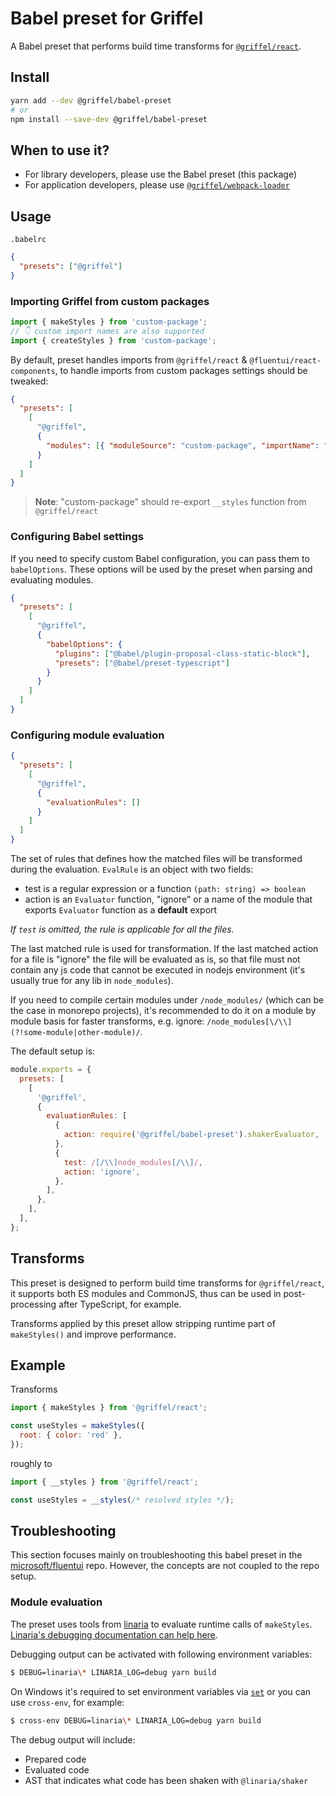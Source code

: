 # Babel preset for Griffel

A Babel preset that performs build time transforms for [`@griffel/react`](../react).

## Install

```bash
yarn add --dev @griffel/babel-preset
# or
npm install --save-dev @griffel/babel-preset
```

## When to use it?

- For library developers, please use the Babel preset (this package)
- For application developers, please use [`@griffel/webpack-loader`](../webpack-loader)

## Usage

`.babelrc`

```json
{
  "presets": ["@griffel"]
}
```

### Importing Griffel from custom packages

```js
import { makeStyles } from 'custom-package';
// 👇 custom import names are also supported
import { createStyles } from 'custom-package';
```

By default, preset handles imports from `@griffel/react` & `@fluentui/react-components`, to handle imports from custom packages settings should be tweaked:

```json
{
  "presets": [
    [
      "@griffel",
      {
        "modules": [{ "moduleSource": "custom-package", "importName": "makeStyles" }]
      }
    ]
  ]
}
```

> **Note**: "custom-package" should re-export `__styles` function from `@griffel/react`

### Configuring Babel settings

If you need to specify custom Babel configuration, you can pass them to `babelOptions`. These options will be used by the preset when parsing and evaluating modules.

```json
{
  "presets": [
    [
      "@griffel",
      {
        "babelOptions": {
          "plugins": ["@babel/plugin-proposal-class-static-block"],
          "presets": ["@babel/preset-typescript"]
        }
      }
    ]
  ]
}
```

### Configuring module evaluation

```json
{
  "presets": [
    [
      "@griffel",
      {
        "evaluationRules": []
      }
    ]
  ]
}
```

The set of rules that defines how the matched files will be transformed during the evaluation. `EvalRule` is an object with two fields:

- test is a regular expression or a function `(path: string) => boolean`
- action is an `Evaluator` function, "ignore" or a name of the module that exports `Evaluator` function as a **default** export

_If `test` is omitted, the rule is applicable for all the files._

The last matched rule is used for transformation. If the last matched action for a file is "ignore" the file will be evaluated as is, so that file must not contain any js code that cannot be executed in nodejs environment (it's usually true for any lib in `node_modules`).

If you need to compile certain modules under `/node_modules/` (which can be the case in monorepo projects), it's recommended to do it on a module by module basis for faster transforms, e.g. ignore: `/node_modules[\/\\](?!some-module|other-module)/`.

The default setup is:

```js
module.exports = {
  presets: [
    [
      '@griffel',
      {
        evaluationRules: [
          {
            action: require('@griffel/babel-preset').shakerEvaluator,
          },
          {
            test: /[/\\]node_modules[/\\]/,
            action: 'ignore',
          },
        ],
      },
    ],
  ],
};
```

## Transforms

This preset is designed to perform build time transforms for `@griffel/react`, it supports both ES modules and CommonJS, thus can be used in post-processing after TypeScript, for example.

Transforms applied by this preset allow stripping runtime part of `makeStyles()` and improve performance.

## Example

Transforms

```js
import { makeStyles } from '@griffel/react';

const useStyles = makeStyles({
  root: { color: 'red' },
});
```

roughly to

```js
import { __styles } from '@griffel/react';

const useStyles = __styles(/* resolved styles */);
```

## Troubleshooting

This section focuses mainly on troubleshooting this babel preset in the [microsoft/fluentui](https://github.com/microsoft/fluentui) repo.
However, the concepts are not coupled to the repo setup.

### Module evaluation

The preset uses tools from [linaria](https://github.com/callstack/linaria) to evaluate runtime calls of `makeStyles`.
[Linaria's debugging documentation can help here](https://github.com/callstack/linaria/blob/master/CONTRIBUTING.md#debugging-and-deep-dive-into-babel-plugin).

Debugging output can be activated with following environment variables:

```sh
$ DEBUG=linaria\* LINARIA_LOG=debug yarn build
```

On Windows it's required to set environment variables via [`set`](https://docs.microsoft.com/en-us/windows-server/administration/windows-commands/set_1) or you can use `cross-env`, for example:

```sh
$ cross-env DEBUG=linaria\* LINARIA_LOG=debug yarn build
```

The debug output will include:

- Prepared code
- Evaluated code
- AST that indicates what code has been shaken with `@linaria/shaker`

